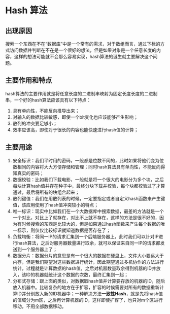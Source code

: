 # Hash 算法



## 出现原因

搜索一个东西在不在“数据库”中是一个常有的需求，对于数组而言，通过下标的方式访问数据并判断在不在是一个很好的想法，但是如果对象是一个任意长度的内容，这样的想法可能就不会那么容易实现，hash算法的诞生就主要解决这个问题。

## 主要作用和特点

hash算法的主要作用就是将任意长度的二进制串映射为固定长度长度的二进制串，一个好的hash算法应该具有以下特点：

1. 具有单向性，不能反向推导出来；
2. 对输入的数据比较敏感，即使一个bit变化也应该能够产生影响；
3. 散列的冲突要足够小；
4. 效率应该高，即使对于很长的内容也能快速进行hash值的计算；

## 主要用途

1. 安全标识：我们平时用的密码，一般都是位数不同的，此时如果将他们变为位数相同的内容将大大方便存储和管理；同时hash算法具有单向性，不能反向得知真实的密码；
2. 数据校验：比如我们下载电影，一般就是将一个很大的电影分为多个块，之后每块计算hash值并存在种子中，最终分块下载并校验，每个块都校验过了才算通过，最后将所有的块组合起来；
3. 散列键值：我们在用散列表的时候，一定要指定或者自定义hash函数来产生键值，该应用使用了hash值冲突较小的特点；
4. 唯一标识：现实中比如我们在一个大数据库中搜索数据，最差的方法就是一个一个对比，对比上了就存在，对比不上就不存在，这样的方法是很不好的，因为有时候搜索的东西是比较大的，但是如果通过hash函数来产生每个数据的唯一标示，则仅仅比较标识就知道数据是否存在了；
5. 负载均衡：将同一IP的请求汇集到一个后端服务器上，此时我们可以针对IP进行hash算法，之后对服务器数量进行取余，就可以保证来自同一IP的请求都发送到一个服务器上了；
6. 数据分片：数据分片的意思是有一个很大的数据在硬盘上，文件大小要远大于内存，但是我们期望对这些数据进行统计，因此期望通过多机协作的方法进行统计，过程就是计算数据的hash值，之后对机器数量取余得到机器的ID并放入，该ID的机器就统计这个数据的次数，最终汇集到一起；
7. 分布式存储：跟上面的类似，对数据取hash值并计算要存放的机器的ID，随后放入机器中。比较复杂的地方在于扩容，扩容的时候需要对所有的数据重新计算ID并分别放入新的ID机器中；一种解决方法**一致性Hash**，就是先将hash值的值域分为m区，之后再计算机器的ID，这样即使扩容了，也只对m个区进行移动，不用全部数据移动。